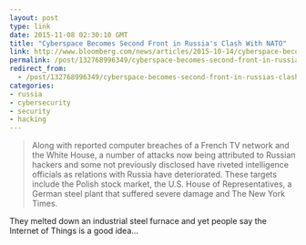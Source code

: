 ```yaml
---
layout: post
type: link
date: 2015-11-08 02:30:10 GMT
title: "Cyberspace Becomes Second Front in Russia's Clash With NATO"
link: http://www.bloomberg.com/news/articles/2015-10-14/cyberspace-becomes-second-front-in-russia-s-clash-with-nato
permalink: /post/132768996349/cyberspace-becomes-second-front-in-russias-clash
redirect_from: 
  - /post/132768996349/cyberspace-becomes-second-front-in-russias-clash
categories:
- russia
- cybersecurity
- security
- hacking
---
```


<blockquote>Along with reported computer breaches of a French TV network and the White House, a number of attacks now being attributed to Russian hackers and some not previously disclosed have riveted intelligence officials as relations with Russia have deteriorated. These targets include the Polish stock market, the U.S. House of Representatives, a German steel plant that suffered severe damage and The New York Times.</blockquote>
<p>They melted down an industrial steel furnace and yet people say the Internet of Things is a good idea...</p>